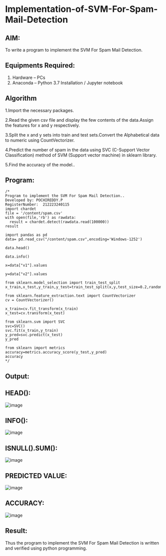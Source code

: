 # Implementation-of-SVM-For-Spam-Mail-Detection

## AIM:
To write a program to implement the SVM For Spam Mail Detection.

## Equipments Required:
1. Hardware – PCs
2. Anaconda – Python 3.7 Installation / Jupyter notebook

## Algorithm
1.Import the necessary packages.

2.Read the given csv file and display the few contents of the data.Assign the features for x and y respectively.

3.Split the x and y sets into train and test sets.Convert the Alphabetical data to numeric using CountVectorizer.

4.Predict the number of spam in the data using SVC (C-Support Vector Classification) method of SVM (Support vector machine) in sklearn library.

5.Find the accuracy of the model.. 

## Program:
```
/*
Program to implement the SVM For Spam Mail Detection..
Developed by: POCHIREDDY.P
RegisterNumber:  212223240115
import chardet
file = '/content/spam.csv'
with open(file,'rb') as rawdata:
  result = chardet.detect(rawdata.read(100000))
result

import pandas as pd
data= pd.read_csv("/content/spam.csv",encoding='Windows-1252')

data.head()

data.info()

x=data["v1"].values

y=data["v2"].values

from sklearn.model_selection import train_test_split
x_train,x_test,y_train,y_test=train_test_split(x,y,test_size=0.2,random_state=0)

from sklearn.feature_extraction.text import CountVectorizer
cv = CountVectorizer()

x_train=cv.fit_transform(x_train)
x_test=cv.transform(x_test)

from sklearn.svm import SVC
svc=SVC()
svc.fit(x_train,y_train)
y_pred=svc.predict(x_test)
y_pred

from sklearn import metrics
accuracy=metrics.accuracy_score(y_test,y_pred)
accuracy
*/
```

## Output:
## HEAD():
![image](https://github.com/pochireddyp/Implementation-of-SVM-For-Spam-Mail-Detection/assets/150232043/3cb9d7dc-5c9e-4bf5-a311-31986c33452f)

## INFO():
![image](https://github.com/pochireddyp/Implementation-of-SVM-For-Spam-Mail-Detection/assets/150232043/ed3a4c91-a3a1-4542-ac62-0b72359cf1aa)

## ISNULL().SUM():

![image](https://github.com/pochireddyp/Implementation-of-SVM-For-Spam-Mail-Detection/assets/150232043/c1df7183-2ac1-4667-8935-4a67ceb5c3eb)

## PREDICTED VALUE:

![image](https://github.com/pochireddyp/Implementation-of-SVM-For-Spam-Mail-Detection/assets/150232043/0d2ee3d5-9cbd-4101-9d28-e65d1ec4768c)

## ACCURACY:

![image](https://github.com/pochireddyp/Implementation-of-SVM-For-Spam-Mail-Detection/assets/150232043/b6a09914-66ec-4509-9d38-ee7ef9193d83)



## Result:
Thus the program to implement the SVM For Spam Mail Detection is written and verified using python programming.
